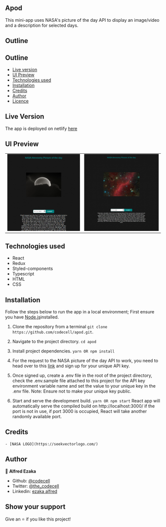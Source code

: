 ## Apod
This mini-app uses NASA's picture of the day API to display an image/video and a description for selected days.

## Outline
## Outline
- [Live version](#Live-version)
- [UI Preview](#UI-Preview)
- [Technologies used](#Technologies)
- [Installation](#Installation)
- [Credits](#credits)
- [Author](#author)
- [Licence](#licence)

## Live Version
The app is deployed on netlify [here](https://apodnasa.netlify.app/)

## UI Preview

|                |                |
|----------------|----------------|
|<img src='./readmeAssets/pic1.png' />|<img src='./readmeAssets/pic2.png' />|

## Technologies used
- React
- Redux
- Styled-components
- Typescript
- HTML
- CSS

## Installation
Follow the steps below to run the app in a local environment; First ensure you have [Node.js](https://nodejs.org)installed.

1. Clone the repository from a terminal 
    ```git clone https://github.com/codecell/apod.git```.
2. Navigate to the project directory.
    ```cd apod```
3. Install project dependencies.
    ```yarn OR npm install```
4. For the request to the NASA picture of the day API to work, you need to head over to this [link](https://api.nasa.gov/index.html#signUp) and sign up for your unique API key.

5. Once signed up, create a .env file in the root of the project directory, check the .env.sample file attached to this project for the API key environment variable name and set the value to your unique key in the .env file. 
Note: Ensure  not to make your unique key public.

6. Start and serve the development build.
    ```yarn OR npm start```
React app will automatically serve the compiled build on http://localhost:3000/ if the port is not in use, 
if port 3000 is occupied, React will take another randomly available port.

## Credits
    - [NASA LOGO](https://seekvectorlogo.com/)

## Author

👤 **Alfred Ezaka**

- Github: [@codecell](https://github.com/codecell)
- Twitter: [@the_codecell](https://twitter.com/the_codecell) 
- Linkedin: [ezaka alfred](https://www.linkedin.com/in/alfrednoble/)

## Show your support

Give an ⭐️ if you like this project!
